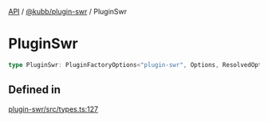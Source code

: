 [API](../../../packages.md) / [@kubb/plugin-swr](../index.md) / PluginSwr

# PluginSwr

```ts
type PluginSwr: PluginFactoryOptions<"plugin-swr", Options, ResolvedOptions, never, ResolvePathOptions>;
```

## Defined in

[plugin-swr/src/types.ts:127](https://github.com/kubb-project/kubb/blob/41d5fcbd23d143293d72542efcb650e62fa3a210/packages/plugin-swr/src/types.ts#L127)
